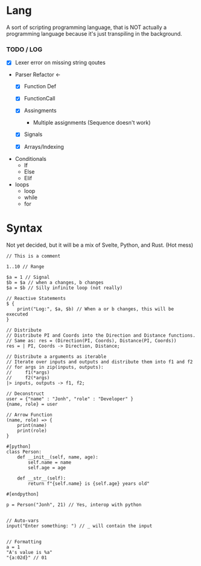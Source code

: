 # Lang
A sort of scripting programming language, that is NOT actually a programming language because it's just transpiling in the background.

### TODO / LOG
- [x] Lexer error on missing string qoutes

- Parser Refactor <-
    - [x] Function Def
    - [x] FunctionCall

    - [x] Assingments 
        - Multiple assignments (Sequence doesn't work)

    - [x] Signals 
    - [x] Arrays/Indexing

- Conditionals
    -  If
    - Else
    - Elif
- loops 
    - loop
    - while
    - for

 
# Syntax    
Not yet decided, but it will be a mix of Svelte, Python, and Rust. (Hot mess)
```lang
// This is a comment

1..10 // Range

$a = 1 // Signal
$b = $a // when a changes, b changes
$a = $b // Silly infinite loop (not really)

// Reactive Statements
$ {
    print("Log:", $a, $b) // When a or b changes, this will be executed
}

// Distribute
// Distribute PI and Coords into the Direction and Distance functions.
// Same as: res = (Direction(PI, Coords), Distance(PI, Coords))
res = | PI, Coords -> Direction, Distance; 

// Distribute a arguments as iterable
// Iterate over inputs and outputs and distribute them into f1 and f2
// for args in zip(inputs, outputs): 
//     f1(*args)
//     f2(*args)
|> inputs, outputs -> f1, f2; 

// Deconstruct
user = {"name" : "Jonh", "role" : "Developer" }
{name, role} = user

// Arrow Function
(name, role) => {
    print(name)
    print(role)
}

#[python]
class Person:
    def __init__(self, name, age):
        self.name = name
        self.age = age

    def __str__(self):
        return f"{self.name} is {self.age} years old"
  
#[endpython]

p = Person("Jonh", 21) // Yes, interop with python


// Auto-vars
input("Enter something: ") // _ will contain the input


// Formatting
a = 1
"A's value is %a"
"{a:02d}" // 01
```